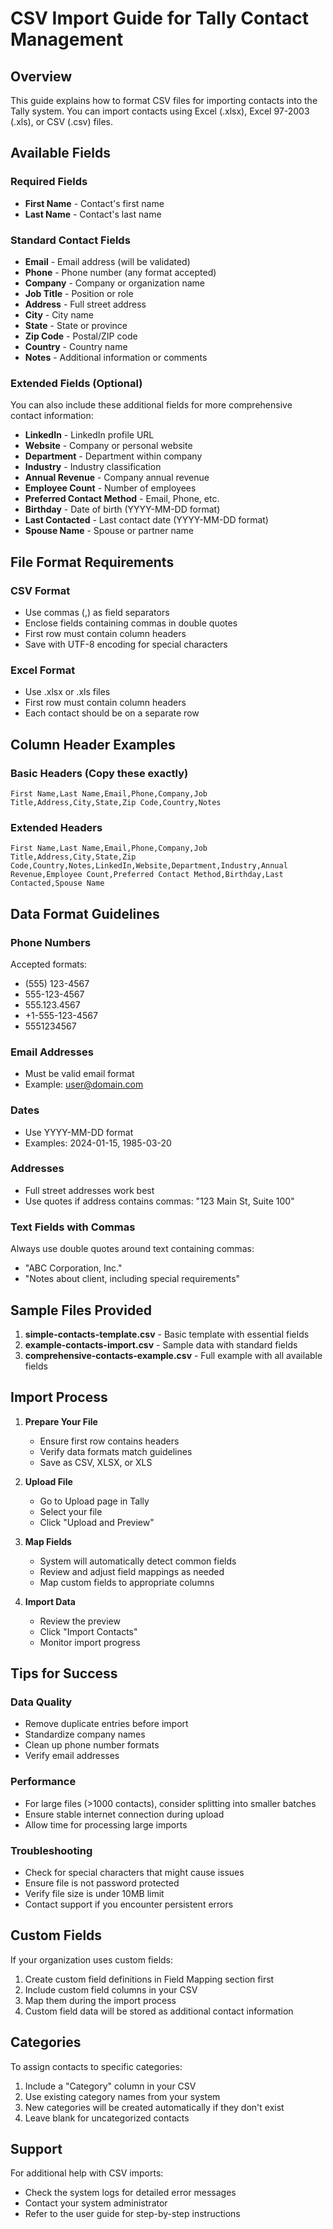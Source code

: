 # CSV Import Guide for Tally Contact Management

## Overview
This guide explains how to format CSV files for importing contacts into the Tally system. You can import contacts using Excel (.xlsx), Excel 97-2003 (.xls), or CSV (.csv) files.

## Available Fields

### Required Fields
- **First Name** - Contact's first name
- **Last Name** - Contact's last name

### Standard Contact Fields
- **Email** - Email address (will be validated)
- **Phone** - Phone number (any format accepted)
- **Company** - Company or organization name
- **Job Title** - Position or role
- **Address** - Full street address
- **City** - City name
- **State** - State or province
- **Zip Code** - Postal/ZIP code
- **Country** - Country name
- **Notes** - Additional information or comments

### Extended Fields (Optional)
You can also include these additional fields for more comprehensive contact information:
- **LinkedIn** - LinkedIn profile URL
- **Website** - Company or personal website
- **Department** - Department within company
- **Industry** - Industry classification
- **Annual Revenue** - Company annual revenue
- **Employee Count** - Number of employees
- **Preferred Contact Method** - Email, Phone, etc.
- **Birthday** - Date of birth (YYYY-MM-DD format)
- **Last Contacted** - Last contact date (YYYY-MM-DD format)
- **Spouse Name** - Spouse or partner name

## File Format Requirements

### CSV Format
- Use commas (,) as field separators
- Enclose fields containing commas in double quotes
- First row must contain column headers
- Save with UTF-8 encoding for special characters

### Excel Format
- Use .xlsx or .xls files
- First row must contain column headers
- Each contact should be on a separate row

## Column Header Examples

### Basic Headers (Copy these exactly)
```
First Name,Last Name,Email,Phone,Company,Job Title,Address,City,State,Zip Code,Country,Notes
```

### Extended Headers
```
First Name,Last Name,Email,Phone,Company,Job Title,Address,City,State,Zip Code,Country,Notes,LinkedIn,Website,Department,Industry,Annual Revenue,Employee Count,Preferred Contact Method,Birthday,Last Contacted,Spouse Name
```

## Data Format Guidelines

### Phone Numbers
Accepted formats:
- (555) 123-4567
- 555-123-4567
- 555.123.4567
- +1-555-123-4567
- 5551234567

### Email Addresses
- Must be valid email format
- Example: user@domain.com

### Dates
- Use YYYY-MM-DD format
- Examples: 2024-01-15, 1985-03-20

### Addresses
- Full street addresses work best
- Use quotes if address contains commas: "123 Main St, Suite 100"

### Text Fields with Commas
Always use double quotes around text containing commas:
- "ABC Corporation, Inc."
- "Notes about client, including special requirements"

## Sample Files Provided

1. **simple-contacts-template.csv** - Basic template with essential fields
2. **example-contacts-import.csv** - Sample data with standard fields
3. **comprehensive-contacts-example.csv** - Full example with all available fields

## Import Process

1. **Prepare Your File**
   - Ensure first row contains headers
   - Verify data formats match guidelines
   - Save as CSV, XLSX, or XLS

2. **Upload File**
   - Go to Upload page in Tally
   - Select your file
   - Click "Upload and Preview"

3. **Map Fields**
   - System will automatically detect common fields
   - Review and adjust field mappings as needed
   - Map custom fields to appropriate columns

4. **Import Data**
   - Review the preview
   - Click "Import Contacts"
   - Monitor import progress

## Tips for Success

### Data Quality
- Remove duplicate entries before import
- Standardize company names
- Clean up phone number formats
- Verify email addresses

### Performance
- For large files (>1000 contacts), consider splitting into smaller batches
- Ensure stable internet connection during upload
- Allow time for processing large imports

### Troubleshooting
- Check for special characters that might cause issues
- Ensure file is not password protected
- Verify file size is under 10MB limit
- Contact support if you encounter persistent errors

## Custom Fields

If your organization uses custom fields:
1. Create custom field definitions in Field Mapping section first
2. Include custom field columns in your CSV
3. Map them during the import process
4. Custom field data will be stored as additional contact information

## Categories

To assign contacts to specific categories:
1. Include a "Category" column in your CSV
2. Use existing category names from your system
3. New categories will be created automatically if they don't exist
4. Leave blank for uncategorized contacts

## Support

For additional help with CSV imports:
- Check the system logs for detailed error messages
- Contact your system administrator
- Refer to the user guide for step-by-step instructions